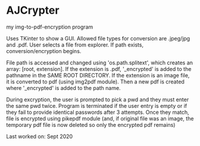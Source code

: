# AJCrypter
 my img-to-pdf-encryption program

Uses TKinter to show a GUI. Allowed file types for conversion are .jpeg/jpg and .pdf.
User selects a file from explorer. If path exists, conversion/encryption begins.

File path is accessed and changed using 'os.path.splitext', which creates an array: [root, extension].
If the extension is .pdf, '_encrypted' is added to the pathname in the SAME ROOT DIRECTORY.
If the extension is an image file, it is converted to pdf (using img2pdf module). Then a new pdf is created where '_encrypted' is added to the path name.

During excryption, the user is prompted to pick a pwd and they must enter the same pwd twice. Program is terminated if the user entry is empty or if they fail to provide identical passwords after 3 attempts.
Once they match, file is encrypted using pikepdf module (and, if original file was an image, the temporary pdf file is now deleted so only the encrypted pdf remains)

Last worked on: Sept 2020

